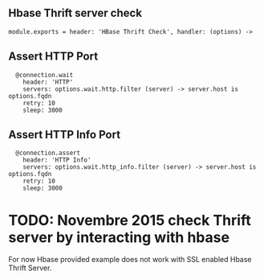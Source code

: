 
## Hbase Thrift server check

    module.exports = header: 'HBase Thrift Check', handler: (options) ->

## Assert HTTP Port

      @connection.wait
        header: 'HTTP'
        servers: options.wait.http.filter (server) -> server.host is options.fqdn
        retry: 10
        sleep: 3000

## Assert HTTP Info Port

      @connection.assert
        header: 'HTTP Info'
        servers: options.wait.http_info.filter (server) -> server.host is options.fqdn
        retry: 10
        sleep: 3000

# TODO: Novembre 2015 check Thrift  server by interacting with hbase

For now Hbase provided example does not work with SSL enabled Hbase Thrift Server.
